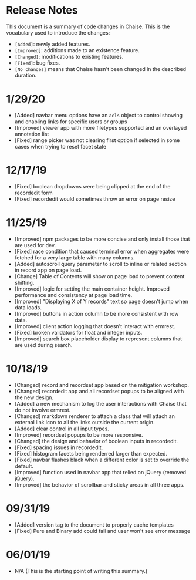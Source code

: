 # Release Notes

This document is a summary of code changes in Chaise. This is the vocabulary used to introduce the changes:
  - `[Added]`: newly added features.
  - `[Improved]`: additions made to an existence feature.
  - `[Changed]`: modifications to existing features.
  - `[Fixed]`: bug fixes.
  - `[No changes]` means that Chaise hasn't been changed in the described duration.

# 1/29/20
  - [Added] navbar menu options have an `acls` object to control showing and enabling links for specific users or groups
  - [Improved] viewer app with more filetypes supported and an overlayed annotation list
  - [Fixed] range picker was not clearing first option if selected in some cases when trying to reset facet state
  
# 12/17/19
  - [Fixed] boolean dropdowns were being clipped at the end of the recordedit form
  - [Fixed] recordedit would sometimes throw an error on page resize
  
# 11/25/19
  - [Improved] npm packages to be more concise and only install those that are used for dev.
  - [Fixed] race condition that caused terminal error when aggregates were fetched for a very large table with many columns.
  - [Added] autoscroll query parameter to scroll to inline or related section in record app on page load.
  - [Change] Table of Contents will show on page load to prevent content shifting.
  - [Improved] logic for setting the main container height. Improved performance and consistency at page load time.
  - [Improved] "Displaying X of Y records" text so page doesn't jump when data loads.
  - [Improved] buttons in action column to be more consistent with row data.
  - [Improved] client action logging that doesn't interact with ermrest.
  - [Fixed] broken validators for float and integer inputs.
  - [Improved] search box placeholder display to represent columns that are used during search.
  
# 10/18/19
  - [Changed] record and recordset app based on the mitigation workshop.
  - [Changed] recordedit app and all recordset popups to be aligned with the new design.
  - [Added] a new mechanism to log the user interactions with Chaise that do not involve ermrest.
  - [Changed] markdown renderer to attach a class that will attach an external link icon to all the links outside the current origin.
  - [Added] clear control in all input types.
  - [Improved] recordset popups to be more responsive.
  - [Changed] the design and behavior of boolean inputs in recordedit.
  - [Fixed] spacing issues in recordedit.
  - [Fixed] histogram facets being renderred larger than expected.
  - [Fixed] navbar flashes black when a different color is set to override the default.
  - [Improved] function used in navbar app that relied on jQuery (removed jQuery).
  - [Improved] the behavior of scrollbar and sticky areas in all three apps.
  
# 09/31/19
  - [Added] version tag to the document <head> to properly cache templates
  - [Fixed] Pure and Binary add could fail and user won't see error message

# 06/01/19

  - N/A (This is the starting point of writing this summary.)
